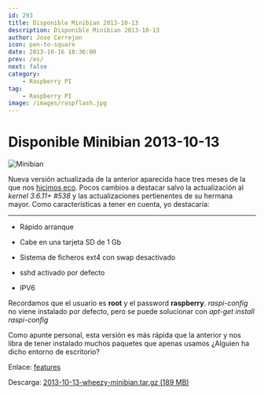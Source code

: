 ```yaml
---
id: 293
title: Disponible Minibian 2013-10-13
description: Disponible Minibian 2013-10-13
author: Jose Cerrejon
icon: pen-to-square
date: 2013-10-16 18:36:00
prev: /es/
next: false
category:
    - Raspberry PI
tag:
    - Raspberry PI
image: /images/raspflash.jpg
---
```


# Disponible Minibian 2013-10-13

![Minibian](/images/raspflash.jpg)

Nueva versión actualizada de la anterior aparecida hace tres meses de la que nos [hicimos eco](/post.php?id=216). Pocos cambios a destacar salvo la actualización al _kernel 3.6.11+ #538_ y las actualizaciones pertienentes de su hermana mayor. Como características a tener en cuenta, yo destacaría:

---

-   Rápido arranque

-   Cabe en una tarjeta SD de 1 Gb

-   Sistema de ficheros ext4 con swap desactivado

-   sshd activado por defecto

-   IPV6

Recordamos que el usuario es **root** y el password **raspberry**. _raspi-config_ no viene instalado por defecto, pero se puede solucionar con _apt-get install raspi-config_

Como apunte personal, esta versión es más rápida que la anterior y nos libra de tener instalado muchos paquetes que apenas usamos ¿Alguien ha dicho entorno de escritorio?

Enlace: [features](https://minibianpi.wordpress.com/features/)

Descarga: [2013-10-13-wheezy-minibian.tar.gz (189 MB)](https://sourceforge.net/projects/minibian/files/2013-10-13-wheezy-minibian.tar.gz/download)
